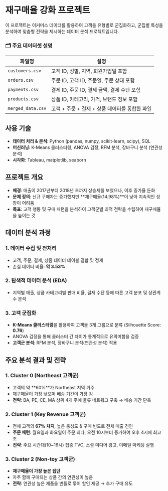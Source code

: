 # 재구매율 강화 프로젝트

이 프로젝트는 이커머스 데이터를 활용하여 고객을 유형별로 군집화하고, 군집별 특성을 분석하여 맞춤형 전략을 제시하는 데이터 분석 프로젝트입니다.

### 🗂️ 주요 데이터셋 설명
| 파일명 | 설명 |
|--------|-----------------------------|
| `customers.csv` | 고객 ID, 성별, 지역, 회원가입일 포함 |
| `orders.csv` | 주문 ID, 고객 ID, 주문일, 주문 상태 포함 |
| `payments.csv` | 결제 ID, 주문 ID, 결제 금액, 결제 수단 포함 |
| `products.csv` | 상품 ID, 카테고리, 가격, 브랜드 정보 포함 |
| `merged_data.csv` | 고객 + 주문 + 결제 + 상품 데이터를 통합한 파일 |

## 사용 기술
- **데이터 처리 & 분석**: Python (pandas, numpy, scikit-learn, scipy), SQL
- **머신러닝**: K-Means 클러스터링, ANOVA 검정, RFM 분석, 장바구니 분석 (연관성 분석)
- **시각화**: Tableau, matplotlib, seaborn

## 프로젝트 개요
- **배경**: 매출이 2017년부터 2018년 초까지 상승세를 보였으나, 이후 증가율 둔화
- **문제 정의**: 신규 구매자는 증가했지만 **재구매율(14.98%)**이 낮아 지속적인 성장이 어려움
- **목표**: 고객 행동 및 구매 패턴을 분석하여 고객군별 최적 전략을 수립하여 재구매율을 높이는 것

## 데이터 분석 과정
### 1. 데이터 수집 및 전처리
- 고객, 주문, 결제, 상품 데이터 테이블 결합 및 정제
- 손실 데이터 비율: **약 3.53%**

### 2. 탐색적 데이터 분석 (EDA)
- 지역별 매출, 상품 카테고리별 판매 비율, 결제 수단 등에 따른 고객 분포 및 상관계수 분석

### 3. 고객 군집화
- **K-Means 클러스터링**을 활용하여 고객을 3개 그룹으로 분류 (Silhouette Score: **0.76**)
- ANOVA 검정을 통해 클러스터 간 차이가 통계적으로 유의미함을 검증
- **고객군 분석**: RFM 분석, 장바구니 분석(연관성 분석) 적용

## 주요 분석 결과 및 전략
### 1. **Cluster 0 (Northeast 고객군)**
- 고객의 약 **60%**가 Northeast 지역 거주
- 재구매율이 가장 낮으며 배송 기간이 가장 김
- **전략**: BA, PE, CE, MA 상위 4개 주에 물류 네트워크 구축 → 배송 기간 단축

### 2. **Cluster 1 (Key Revenue 고객군)**
- 전체 고객의 **67% 차지**, 높은 충성도 & 구매 빈도로 전체 매출 견인
- **주문 패턴**: 월요일과 화요일이 주문 최다, 오전 10시부터 증가하여 오후 4시에 최고조
- **전략**: 주요 시간대(10~16시) 집중 TVC, 소셜 미디어 광고, 이메일 마케팅 실행

### 3. **Cluster 2 (Non-toy 고객군)**
- **재구매율이 가장 높은 집단**
- 자주 함께 구매되는 상품 간의 연관성이 높음
- **전략**: 연관성 높은 제품을 번들로 묶어 할인 제공 → 추가 구매 유도
